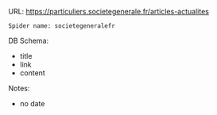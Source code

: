 URL: https://particuliers.societegenerale.fr/articles-actualites

    Spider name: societegeneralefr

DB Schema:
- title
- link
- content

Notes:
- no date